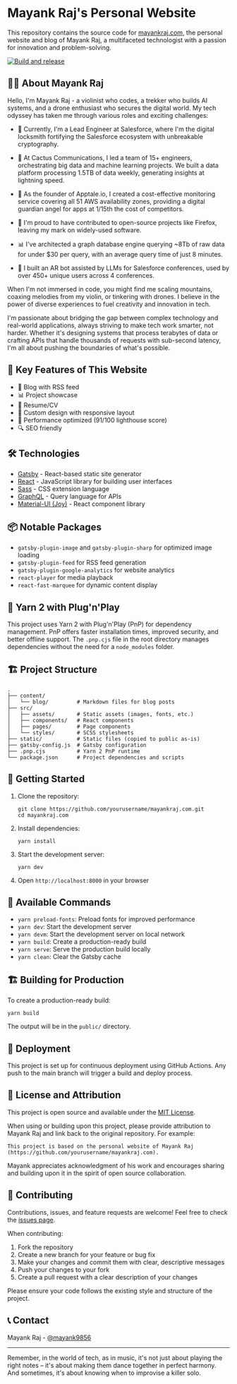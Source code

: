 # Mayank Raj's Personal Website

This repository contains the source code for [mayankraj.com](https://mayankraj.com), the personal website and blog of Mayank Raj, a multifaceted technologist with a passion for innovation and problem-solving.

[![Build and release](https://github.com/rajmayank/mayankraj.com/actions/workflows/build-and-deploy.yml/badge.svg)](https://github.com/rajmayank/mayankraj.com/actions/workflows/build-and-deploy.yml)

## 👨‍💻 About Mayank Raj

Hello, I'm Mayank Raj - a violinist who codes, a trekker who builds AI systems, and a drone enthusiast who secures the digital world. My tech odyssey has taken me through various roles and exciting challenges:

- 🔐 Currently, I'm a Lead Engineer at Salesforce, where I'm the digital locksmith fortifying the Salesforce ecosystem with unbreakable cryptography.

- 🎪 At Cactus Communications, I led a team of 15+ engineers, orchestrating big data and machine learning projects. We built a data platform processing 1.5TB of data weekly, generating insights at lightning speed.

- 🚀 As the founder of Apptale.io, I created a cost-effective monitoring service covering all 51 AWS availability zones, providing a digital guardian angel for apps at 1/15th the cost of competitors.

- 🦊 I'm proud to have contributed to open-source projects like Firefox, leaving my mark on widely-used software.

- 📊 I've architected a graph database engine querying ~8Tb of raw data for under $30 per query, with an average query time of just 8 minutes.

- 🤖 I built an AR bot assisted by LLMs for Salesforce conferences, used by over 450+ unique users across 4 conferences.

When I'm not immersed in code, you might find me scaling mountains, coaxing melodies from my violin, or tinkering with drones. I believe in the power of diverse experiences to fuel creativity and innovation in tech.

I'm passionate about bridging the gap between complex technology and real-world applications, always striving to make tech work smarter, not harder. Whether it's designing systems that process terabytes of data or crafting APIs that handle thousands of requests with sub-second latency, I'm all about pushing the boundaries of what's possible.

## 🚀 Key Features of This Website

- 📝 Blog with RSS feed
- 📊 Project showcase
- 📄 Resume/CV
- 🎨 Custom design with responsive layout
- 🚀 Performance optimized (91/100 lighthouse score)
- 🔍 SEO friendly

## 🛠️ Technologies

- [Gatsby](https://www.gatsbyjs.com/) - React-based static site generator
- [React](https://reactjs.org/) - JavaScript library for building user interfaces
- [Sass](https://sass-lang.com/) - CSS extension language
- [GraphQL](https://graphql.org/) - Query language for APIs
- [Material-UI (Joy)](https://mui.com/joy-ui/getting-started/) - React component library

## 📦 Notable Packages

- `gatsby-plugin-image` and `gatsby-plugin-sharp` for optimized image loading
- `gatsby-plugin-feed` for RSS feed generation
- `gatsby-plugin-google-analytics` for website analytics
- `react-player` for media playback
- `react-fast-marquee` for dynamic content display

## 🧶 Yarn 2 with Plug'n'Play

This project uses Yarn 2 with Plug'n'Play (PnP) for dependency management. PnP offers faster installation times, improved security, and better offline support. The `.pnp.cjs` file in the root directory manages dependencies without the need for a `node_modules` folder.

## 🏗️ Project Structure

```
.
├── content/
│   └── blog/         # Markdown files for blog posts
├── src/
│   ├── assets/       # Static assets (images, fonts, etc.)
│   ├── components/   # React components
│   ├── pages/        # Page components
│   └── styles/       # SCSS stylesheets
├── static/           # Static files (copied to public as-is)
├── gatsby-config.js  # Gatsby configuration
├── .pnp.cjs          # Yarn 2 PnP runtime
└── package.json      # Project dependencies and scripts
```

## 🚀 Getting Started

1. Clone the repository:

   ```
   git clone https://github.com/yourusername/mayankraj.com.git
   cd mayankraj.com
   ```

2. Install dependencies:

   ```
   yarn install
   ```

3. Start the development server:

   ```
   yarn dev
   ```

4. Open `http://localhost:8000` in your browser

## 📜 Available Commands

- `yarn preload-fonts`: Preload fonts for improved performance
- `yarn dev`: Start the development server
- `yarn devm`: Start the development server on local network
- `yarn build`: Create a production-ready build
- `yarn serve`: Serve the production build locally
- `yarn clean`: Clear the Gatsby cache

## 🏗️ Building for Production

To create a production-ready build:

```
yarn build
```

The output will be in the `public/` directory.

## 🚢 Deployment

This project is set up for continuous deployment using GitHub Actions. Any push to the main branch will trigger a build and deploy process.

## 📄 License and Attribution

This project is open source and available under the [MIT License](LICENSE).

When using or building upon this project, please provide attribution to Mayank Raj and link back to the original repository. For example:

```
This project is based on the personal website of Mayank Raj (https://github.com/yourusername/mayankraj.com).
```

Mayank appreciates acknowledgment of his work and encourages sharing and building upon it in the spirit of open source collaboration.

## 🤝 Contributing

Contributions, issues, and feature requests are welcome! Feel free to check the [issues page](https://github.com/yourusername/mayankraj.com/issues).

When contributing:

1. Fork the repository
2. Create a new branch for your feature or bug fix
3. Make your changes and commit them with clear, descriptive messages
4. Push your changes to your fork
5. Create a pull request with a clear description of your changes

Please ensure your code follows the existing style and structure of the project.

## 📞 Contact

Mayank Raj - [@mayank9856](https://twitter.com/mayank9856)

---

Remember, in the world of tech, as in music, it's not just about playing the right notes – it's about making them dance together in perfect harmony. And sometimes, it's about knowing when to improvise a killer solo.
